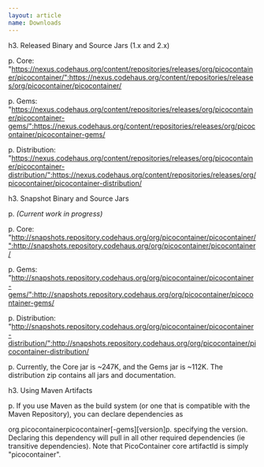 ```yaml
---
layout: article
name: Downloads
---
```


h3. Released Binary and Source Jars (1.x and 2.x)

p. Core: "https://nexus.codehaus.org/content/repositories/releases/org/picocontainer/picocontainer/":https://nexus.codehaus.org/content/repositories/releases/org/picocontainer/picocontainer/

p. Gems: "https://nexus.codehaus.org/content/repositories/releases/org/picocontainer/picocontainer-gems/":https://nexus.codehaus.org/content/repositories/releases/org/picocontainer/picocontainer-gems/

p. Distribution: "https://nexus.codehaus.org/content/repositories/releases/org/picocontainer/picocontainer-distribution/":https://nexus.codehaus.org/content/repositories/releases/org/picocontainer/picocontainer-distribution/

h3. Snapshot Binary and Source Jars

p.  _(Current work in progress)_ 

p. Core: "http://snapshots.repository.codehaus.org/org/picocontainer/picocontainer/":http://snapshots.repository.codehaus.org/org/picocontainer/picocontainer/ 

p. Gems: "http://snapshots.repository.codehaus.org/org/picocontainer/picocontainer-gems/":http://snapshots.repository.codehaus.org/org/picocontainer/picocontainer-gems/ 

p. Distribution: "http://snapshots.repository.codehaus.org/org/picocontainer/picocontainer-distribution/":http://snapshots.repository.codehaus.org/org/picocontainer/picocontainer-distribution/ 

p. Currently, the Core jar is ~247K, and the Gems jar is ~112K. The distribution zip contains all jars and documentation.

h3. Using Maven Artifacts

p. If you use Maven as the build system (or one that is compatible with the Maven Repository), you can declare dependencies as

org.picocontainerpicocontainer[-gems][version]p. specifying the version. Declaring this dependency will pull in all other required dependencies (ie transitive dependencies). Note that PicoContainer core artifactId is simply "picocontainer".

